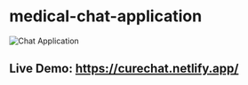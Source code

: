 ﻿# medical-chat-application
 
 ![Chat Application](https://i.ibb.co/hsvcw4V/image.png)
 
 ## Live Demo: https://curechat.netlify.app/
